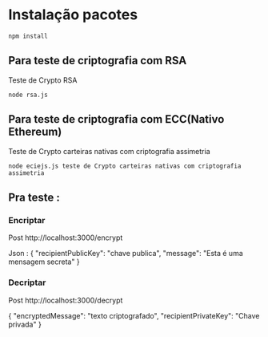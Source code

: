 # Instalação pacotes

```
npm install
```

## Para teste de criptografia com RSA
Teste de Crypto RSA

```
node rsa.js
```
## Para teste de criptografia com ECC(Nativo Ethereum)
Teste de Crypto carteiras nativas com criptografia assimetria

```
node eciejs.js teste de Crypto carteiras nativas com criptografia assimetria
```

## Pra teste : 

### Encriptar
Post http://localhost:3000/encrypt

Json : 
{
  "recipientPublicKey": "chave publica",
  "message": "Esta é uma mensagem secreta"
}

### Decriptar
Post http://localhost:3000/decrypt

{
  "encryptedMessage": "texto criptografado",
	 "recipientPrivateKey": "Chave privada"
}
